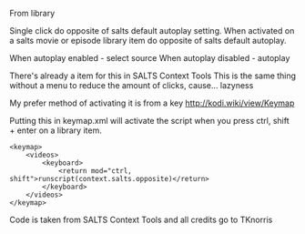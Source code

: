 From library

Single click do opposite of salts default autoplay setting. 
When activated on a salts movie or episode library item do opposite of salts default autoplay.

When autoplay enabled - select source
When autoplay disabled - autoplay

There's already a item for this in SALTS Context Tools
This is the same thing without a menu to reduce the amount of clicks, cause... lazyness 

My prefer method of activating it is from a key
http://kodi.wiki/view/Keymap

Putting this in keymap.xml will activate the script when you press ctrl, shift + enter on a library item.

```
<keymap>
    <videos>
        <keyboard>
            <return mod="ctrl, shift">runscript(context.salts.opposite)</return>
        </keyboard>
    </videos>
</keymap>
```

Code is taken from SALTS Context Tools and all credits go to TKnorris
